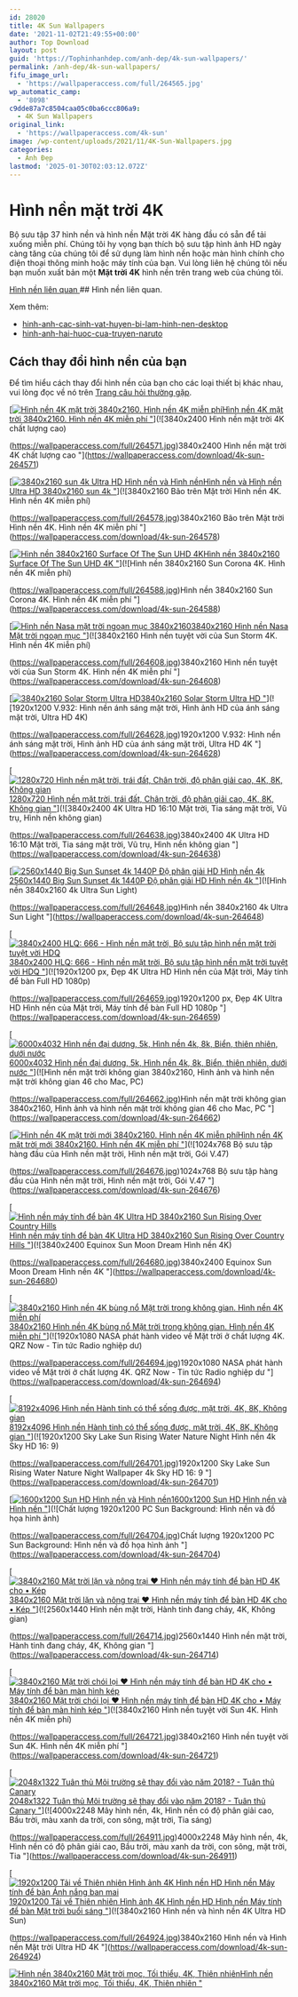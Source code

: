 ```yaml
---
id: 28020
title: 4K Sun Wallpapers
date: '2021-11-02T21:49:55+00:00'
author: Top Download
layout: post
guid: 'https://Tophinhanhdep.com/anh-dep/4k-sun-wallpapers/'
permalink: /anh-dep/4k-sun-wallpapers/
fifu_image_url:
  - 'https://wallpaperaccess.com/full/264565.jpg'
wp_automatic_camp:
  - '8098'
c9dde87a7c8504caa05c0ba6ccc806a9:
  - 4K Sun Wallpapers
original_link:
  - 'https://wallpaperaccess.com/4k-sun'
image: /wp-content/uploads/2021/11/4K-Sun-Wallpapers.jpg
categories:
  - Ảnh Đẹp
lastmod: '2025-01-30T02:03:12.072Z'
---
```

# Hình nền mặt trời 4K

Bộ sưu tập 37 hình nền và hình nền Mặt trời 4K hàng đầu có sẵn để tải xuống miễn phí. Chúng tôi hy vọng bạn thích bộ sưu tập hình ảnh HD ngày càng tăng của chúng tôi để sử dụng làm hình nền hoặc màn hình chính cho điện thoại thông minh hoặc máy tính của bạn. Vui lòng liên hệ chúng tôi nếu bạn muốn xuất bản một **Mặt trời 4K** hình nền trên trang web của chúng tôi.

[Hình nền liên quan ](#related) ## Hình nền liên quan.

   
 Xem thêm:

   
- [hinh-anh-cac-sinh-vat-huyen-bi-lam-hinh-nen-desktop](https://tophinhanhdep.com/hinh-nen-dep/hinh-anh-cac-sinh-vat-huyen-bi-lam-hinh-nen-desktop/)
- [hinh-anh-hai-huoc-cua-truyen-naruto](https://tophinhanhdep.com/anh-naruto/hinh-anh-hai-huoc-cua-truyen-naruto/)

## Cách thay đổi hình nền của bạn

Để tìm hiểu cách thay đổi hình nền của bạn cho các loại thiết bị khác nhau, vui lòng đọc về nó trên [Trang câu hỏi thường gặp](https://tophinhanhdep.com/faq/).

  
[[![Hình nền 4K mặt trời 3840x2160.  Hình nền 4K miễn phí](https://wallpaperaccess.com/full/264565.jpg)Hình nền 4K mặt trời 3840x2160. Hình nền 4K miễn phí "](https://wallpaperaccess.com/download/4k-sun-264565)](![3840x2400 Hình nền mặt trời 4K chất lượng cao)

(https://wallpaperaccess.com/full/264571.jpg)3840x2400 Hình nền mặt trời 4K chất lượng cao "](https://wallpaperaccess.com/download/4k-sun-264571)

[[![3840x2160 sun 4k Ultra HD Hình nền và Hình nền](https://wallpaperaccess.com/full/192713.jpg)Hình nền và Hình nền Ultra HD 3840x2160 sun 4k "](https://wallpaperaccess.com/download/4k-sun-192713)](![3840x2160 Bão trên Mặt trời Hình nền 4K.  Hình nền 4K miễn phí)

(https://wallpaperaccess.com/full/264578.jpg)3840x2160 Bão trên Mặt trời Hình nền 4K. Hình nền 4K miễn phí "](https://wallpaperaccess.com/download/4k-sun-264578)

[[![Hình nền 3840x2160 Surface Of The Sun UHD 4K](https://wallpaperaccess.com/full/264584.jpg)Hình nền 3840x2160 Surface Of The Sun UHD 4K "](https://wallpaperaccess.com/download/4k-sun-264584)](![Hình nền 3840x2160 Sun Corona 4K.  Hình nền 4K miễn phí)

(https://wallpaperaccess.com/full/264588.jpg)Hình nền 3840x2160 Sun Corona 4K. Hình nền 4K miễn phí "](https://wallpaperaccess.com/download/4k-sun-264588)

[[![Hình nền Nasa mặt trời ngoạn mục 3840x2160](https://wallpaperaccess.com/full/264595.jpg)3840x2160 Hình nền Nasa Mặt trời ngoạn mục "](https://wallpaperaccess.com/download/4k-sun-264595)](![3840x2160 Hình nền tuyệt vời của Sun Storm 4K.  Hình nền 4K miễn phí)

(https://wallpaperaccess.com/full/264608.jpg)3840x2160 Hình nền tuyệt vời của Sun Storm 4K. Hình nền 4K miễn phí "](https://wallpaperaccess.com/download/4k-sun-264608)

[[![3840x2160 Solar Storm Ultra HD](https://wallpaperaccess.com/full/264618.jpg)3840x2160 Solar Storm Ultra HD "](https://wallpaperaccess.com/download/4k-sun-264618)](![1920x1200 V.932: Hình nền ánh sáng mặt trời, Hình ảnh HD của ánh sáng mặt trời, Ultra HD 4K)

(https://wallpaperaccess.com/full/264628.jpg)1920x1200 V.932: Hình nền ánh sáng mặt trời, Hình ảnh HD của ánh sáng mặt trời, Ultra HD 4K "](https://wallpaperaccess.com/download/4k-sun-264628)

[[![1280x720 Hình nền mặt trời, trái đất, Chân trời, độ phân giải cao, 4K, 8K, Không gian](https://wallpaperaccess.com/full/264637.jpg)1280x720 Hình nền mặt trời, trái đất, Chân trời, độ phân giải cao, 4K, 8K, Không gian "](https://wallpaperaccess.com/download/4k-sun-264637)](![3840x2400 4K Ultra HD 16:10 Mặt trời, Tia sáng mặt trời, Vũ trụ, Hình nền không gian)

(https://wallpaperaccess.com/full/264638.jpg)3840x2400 4K Ultra HD 16:10 Mặt trời, Tia sáng mặt trời, Vũ trụ, Hình nền không gian "](https://wallpaperaccess.com/download/4k-sun-264638)

[[![2560x1440 Big Sun Sunset 4k 1440P Độ phân giải HD Hình nền 4k](https://wallpaperaccess.com/full/264646.jpg)2560x1440 Big Sun Sunset 4k 1440P Độ phân giải HD Hình nền 4k "](https://wallpaperaccess.com/download/4k-sun-264646)](![Hình nền 3840x2160 4k Ultra Sun Light)

(https://wallpaperaccess.com/full/264648.jpg)Hình nền 3840x2160 4k Ultra Sun Light "](https://wallpaperaccess.com/download/4k-sun-264648)

[[![3840x2400 HLQ: 666 - Hình nền mặt trời, Bộ sưu tập hình nền mặt trời tuyệt vời HDQ](https://wallpaperaccess.com/full/264655.jpg)3840x2400 HLQ: 666 - Hình nền mặt trời, Bộ sưu tập hình nền mặt trời tuyệt vời HDQ "](https://wallpaperaccess.com/download/4k-sun-264655)](![1920x1200 px, Đẹp 4K Ultra HD Hình nền của Mặt trời, Máy tính để bàn Full HD 1080p)

(https://wallpaperaccess.com/full/264659.jpg)1920x1200 px, Đẹp 4K Ultra HD Hình nền của Mặt trời, Máy tính để bàn Full HD 1080p "](https://wallpaperaccess.com/download/4k-sun-264659)

[[![6000x4032 Hình nền đại dương, 5k, Hình nền 4k, 8k, Biển, thiên nhiên, dưới nước](https://wallpaperaccess.com/full/115131.jpg)6000x4032 Hình nền đại dương, 5k, Hình nền 4k, 8k, Biển, thiên nhiên, dưới nước "](https://wallpaperaccess.com/download/4k-sun-115131)](![Hình nền mặt trời không gian 3840x2160, Hình ảnh và hình nền mặt trời không gian 46 cho Mac, PC)

(https://wallpaperaccess.com/full/264662.jpg)Hình nền mặt trời không gian 3840x2160, Hình ảnh và hình nền mặt trời không gian 46 cho Mac, PC "](https://wallpaperaccess.com/download/4k-sun-264662)

[[![Hình nền 4K mặt trời mới 3840x2160.  Hình nền 4K miễn phí](https://wallpaperaccess.com/full/264672.jpg)Hình nền 4K mặt trời mới 3840x2160. Hình nền 4K miễn phí "](https://wallpaperaccess.com/download/4k-sun-264672)](![1024x768 Bộ sưu tập hàng đầu của Hình nền mặt trời, Hình nền mặt trời, Gói V.47)

(https://wallpaperaccess.com/full/264676.jpg)1024x768 Bộ sưu tập hàng đầu của Hình nền mặt trời, Hình nền mặt trời, Gói V.47 "](https://wallpaperaccess.com/download/4k-sun-264676)

[[![Hình nền máy tính để bàn 4K Ultra HD 3840x2160 Sun Rising Over Country Hills](https://wallpaperaccess.com/full/197747.jpg)Hình nền máy tính để bàn 4K Ultra HD 3840x2160 Sun Rising Over Country Hills "](https://wallpaperaccess.com/download/4k-sun-197747)](![3840x2400 Equinox Sun Moon Dream Hình nền 4K)

(https://wallpaperaccess.com/full/264680.jpg)3840x2400 Equinox Sun Moon Dream Hình nền 4K "](https://wallpaperaccess.com/download/4k-sun-264680)

[[![3840x2160 Hình nền 4K bùng nổ Mặt trời trong không gian.  Hình nền 4K miễn phí](https://wallpaperaccess.com/full/264690.jpg)3840x2160 Hình nền 4K bùng nổ Mặt trời trong không gian. Hình nền 4K miễn phí "](https://wallpaperaccess.com/download/4k-sun-264690)](![1920x1080 NASA phát hành video về Mặt trời ở chất lượng 4K.  QRZ Now - Tin tức Radio nghiệp dư)

(https://wallpaperaccess.com/full/264694.jpg)1920x1080 NASA phát hành video về Mặt trời ở chất lượng 4K. QRZ Now - Tin tức Radio nghiệp dư "](https://wallpaperaccess.com/download/4k-sun-264694)

[[![8192x4096 Hình nền Hành tinh có thể sống được, mặt trời, 4K, 8K, Không gian](https://wallpaperaccess.com/full/264697.jpg)8192x4096 Hình nền Hành tinh có thể sống được, mặt trời, 4K, 8K, Không gian "](https://wallpaperaccess.com/download/4k-sun-264697)](![1920x1200 Sky Lake Sun Rising Water Nature Night Hình nền 4k Sky HD 16: 9)

(https://wallpaperaccess.com/full/264701.jpg)1920x1200 Sky Lake Sun Rising Water Nature Night Wallpaper 4k Sky HD 16: 9 "](https://wallpaperaccess.com/download/4k-sun-264701)

[[![1600x1200 Sun HD Hình nền và Hình nền](https://wallpaperaccess.com/full/264702.jpg)1600x1200 Sun HD Hình nền và Hình nền "](https://wallpaperaccess.com/download/4k-sun-264702)](![Chất lượng 1920x1200 PC Sun Background: Hình nền và đồ họa hình ảnh)

(https://wallpaperaccess.com/full/264704.jpg)Chất lượng 1920x1200 PC Sun Background: Hình nền và đồ họa hình ảnh "](https://wallpaperaccess.com/download/4k-sun-264704)

[[![3840x2160 Mặt trời lặn và nông trại ❤ Hình nền máy tính để bàn HD 4K cho • Kép](https://wallpaperaccess.com/full/264708.jpg)3840x2160 Mặt trời lặn và nông trại ❤ Hình nền máy tính để bàn HD 4K cho • Kép "](https://wallpaperaccess.com/download/4k-sun-264708)](![2560x1440 Hình nền mặt trời, Hành tinh đang cháy, 4K, Không gian)

(https://wallpaperaccess.com/full/264714.jpg)2560x1440 Hình nền mặt trời, Hành tinh đang cháy, 4K, Không gian "](https://wallpaperaccess.com/download/4k-sun-264714)

[[![3840x2160 Mặt trời chói lọi ❤ Hình nền máy tính để bàn HD 4K cho • Máy tính để bàn màn hình kép](https://wallpaperaccess.com/full/192609.jpg)3840x2160 Mặt trời chói lọi ❤ Hình nền máy tính để bàn HD 4K cho • Máy tính để bàn màn hình kép "](https://wallpaperaccess.com/download/4k-sun-192609)](![3840x2160 Hình nền tuyệt vời Sun 4K.  Hình nền 4K miễn phí)

(https://wallpaperaccess.com/full/264721.jpg)3840x2160 Hình nền tuyệt vời Sun 4K. Hình nền 4K miễn phí "](https://wallpaperaccess.com/download/4k-sun-264721)

[[![2048x1322 Tuân thủ Môi trường sẽ thay đổi vào năm 2018?  - Tuân thủ Canary](https://wallpaperaccess.com/full/264908.jpg)2048x1322 Tuân thủ Môi trường sẽ thay đổi vào năm 2018? - Tuân thủ Canary "](https://wallpaperaccess.com/download/4k-sun-264908)](![4000x2248 Mây hình nền, 4k, Hình nền có độ phân giải cao, Bầu trời, màu xanh da trời, con sông, mặt trời, Tia sáng)

(https://wallpaperaccess.com/full/264911.jpg)4000x2248 Mây hình nền, 4k, Hình nền có độ phân giải cao, Bầu trời, màu xanh da trời, con sông, mặt trời, Tia "](https://wallpaperaccess.com/download/4k-sun-264911)

[[![1920x1200 Tải về Thiên nhiên Hình ảnh 4K Hình nền HD Hình nền Máy tính để bàn Ánh nắng ban mai](https://wallpaperaccess.com/full/264923.jpg)1920x1200 Tải về Thiên nhiên Hình ảnh 4K Hình nền HD Hình nền Máy tính để bàn Mặt trời buổi sáng "](https://wallpaperaccess.com/download/4k-sun-264923)](![3840x2160 Hình nền và hình nền 4K Ultra HD Sun)

(https://wallpaperaccess.com/full/264924.jpg)3840x2160 Hình nền và Hình nền Mặt trời Ultra HD 4K "](https://wallpaperaccess.com/download/4k-sun-264924)

[![Hình nền 3840x2160 Mặt trời mọc, Tối thiểu, 4K, Thiên nhiên](https://wallpaperaccess.com/full/264926.jpg)Hình nền 3840x2160 Mặt trời mọc, Tối thiểu, 4K, Thiên nhiên "](https://wallpaperaccess.com/download/4k-sun-264926)
